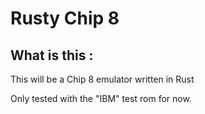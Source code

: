Rusty Chip 8
============

What is this : 
--------------

This will be a Chip 8 emulator written in Rust

Only tested with the "IBM" test rom for now.
